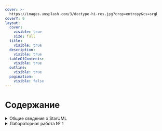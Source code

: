 ```yaml
---
cover: >-
  https://images.unsplash.com/3/doctype-hi-res.jpg?crop=entropy&cs=srgb&fm=jpg&ixid=M3wxOTcwMjR8MHwxfHNlYXJjaHwyfHx1bWx8ZW58MHx8fHwxNzEwODU0ODM1fDA&ixlib=rb-4.0.3&q=85
coverY: 0
layout:
  cover:
    visible: true
    size: full
  title:
    visible: true
  description:
    visible: true
  tableOfContents:
    visible: true
  outline:
    visible: true
  pagination:
    visible: false
---
```


# Содержание

<details>

<summary>Общие сведения о StarUML</summary>

[Введение](00-staruml-overview/introduction.md)

[Основные концепции](00-staruml-overview/osnovnye-koncepcii.md)

[Пользовательский интерфейс](00-staruml-overview/polzovatelskii-interfeis.md)

</details>

<details>

<summary>Лабораторная работа № 1</summary>

[Варианты использования](01-lab-1/varianty-ispolzovaniya.md)

[Сценарий](01-lab-1/scenarii.md)

</details>
